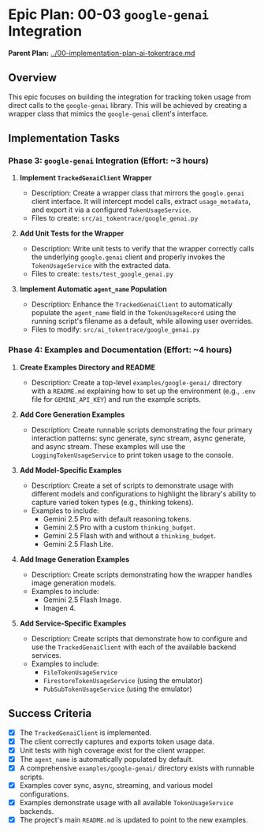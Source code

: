 # Epic Plan: 00-03 `google-genai` Integration

**Parent Plan:** [../00-implementation-plan-ai-tokentrace.md](../00-implementation-plan-ai-tokentrace.md)

## Overview
This epic focuses on building the integration for tracking token usage from direct calls to the `google-genai` library. This will be achieved by creating a wrapper class that mimics the `google-genai` client's interface.

## Implementation Tasks

### Phase 3: `google-genai` Integration (Effort: ~3 hours)
1.  **Implement `TrackedGenaiClient` Wrapper**
    -   Description: Create a wrapper class that mirrors the `google.genai` client interface. It will intercept model calls, extract `usage_metadata`, and export it via a configured `TokenUsageService`.
    -   Files to create: `src/ai_tokentrace/google_genai.py`

2.  **Add Unit Tests for the Wrapper**
    -   Description: Write unit tests to verify that the wrapper correctly calls the underlying `google.genai` client and properly invokes the `TokenUsageService` with the extracted data.
    -   Files to create: `tests/test_google_genai.py`

3.  **Implement Automatic `agent_name` Population**
    -   Description: Enhance the `TrackedGenaiClient` to automatically populate the `agent_name` field in the `TokenUsageRecord` using the running script's filename as a default, while allowing user overrides.
    -   Files to modify: `src/ai_tokentrace/google_genai.py`

### Phase 4: Examples and Documentation (Effort: ~4 hours)
1.  **Create Examples Directory and README**
    -   Description: Create a top-level `examples/google-genai/` directory with a `README.md` explaining how to set up the environment (e.g., `.env` file for `GEMINI_API_KEY`) and run the example scripts.

2.  **Add Core Generation Examples**
    -   Description: Create runnable scripts demonstrating the four primary interaction patterns: sync generate, sync stream, async generate, and async stream. These examples will use the `LoggingTokenUsageService` to print token usage to the console.

3.  **Add Model-Specific Examples**
    -   Description: Create a set of scripts to demonstrate usage with different models and configurations to highlight the library's ability to capture varied token types (e.g., thinking tokens).
    -   Examples to include:
        -   Gemini 2.5 Pro with default reasoning tokens.
        -   Gemini 2.5 Pro with a custom `thinking_budget`.
        -   Gemini 2.5 Flash with and without a `thinking_budget`.
        -   Gemini 2.5 Flash Lite.

4.  **Add Image Generation Examples**
    -   Description: Create scripts demonstrating how the wrapper handles image generation models.
    -   Examples to include:
        -   Gemini 2.5 Flash Image.
        -   Imagen 4.

5.  **Add Service-Specific Examples**
    -   Description: Create scripts that demonstrate how to configure and use the `TrackedGenaiClient` with each of the available backend services.
    -   Examples to include:
        -   `FileTokenUsageService`
        -   `FirestoreTokenUsageService` (using the emulator)
        -   `PubSubTokenUsageService` (using the emulator)

## Success Criteria
- [x] The `TrackedGenaiClient` is implemented.
- [x] The client correctly captures and exports token usage data.
- [x] Unit tests with high coverage exist for the client wrapper.
- [x] The `agent_name` is automatically populated by default.
- [x] A comprehensive `examples/google-genai/` directory exists with runnable scripts.
- [x] Examples cover sync, async, streaming, and various model configurations.
- [x] Examples demonstrate usage with all available `TokenUsageService` backends.
- [x] The project's main `README.md` is updated to point to the new examples.
